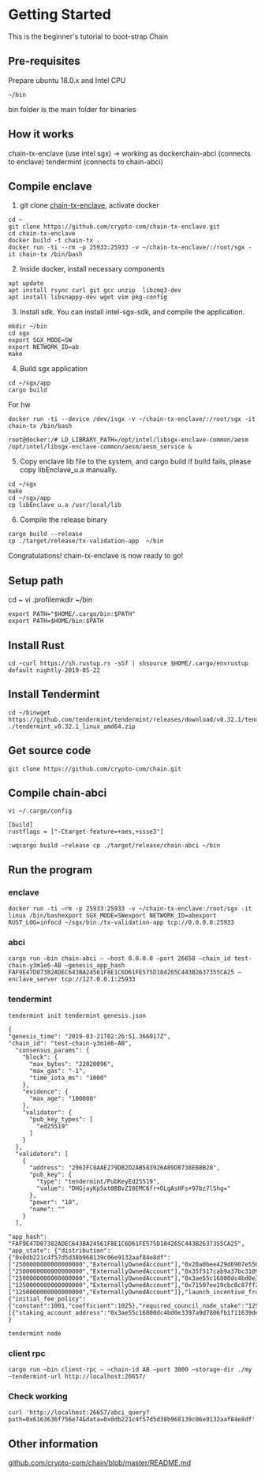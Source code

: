 # Getting Started

This is the beginner's tutorial to boot-strap Chain

## Pre-requisites

Prepare ubuntu 18.0.x and Intel CPU

```
~/bin
```

bin folder is the main folder for binaries

## How it works

chain-tx-enclave (use intel sgx) -> working as dockerchain-abci (connects to enclave) tendermint (connects to chain-abci)

## Compile enclave

1. git clone [chain-tx-enclave](https://github.com/crypto-com/chain-tx-enclave), activate docker

```
cd ~  
git clone https://github.com/crypto-com/chain-tx-enclave.git
cd chain-tx-enclave  
docker build -t chain-tx .   
docker run -ti --rm -p 25933:25933 -v ~/chain-tx-enclave/:/root/sgx -it chain-tx /bin/bash
```

2. Inside docker, install necessary components

```
apt update      
apt install rsync curl git gcc unzip  libzmq3-dev  
apt install libsnappy-dev wget vim pkg-config
```

3. Install sdk. You can install intel-sgx-sdk, and compile the application.

```
mkdir ~/bin
cd sgx
export SGX_MODE=SW  
export NETWORK_ID=ab  
make
```

4. Build sgx application

```
cd ~/sgx/app  
cargo build  
```

For hw

```
docker run -ti --device /dev/isgx -v ~/chain-tx-enclave/:/root/sgx -it chain-tx /bin/bash

root@docker:/# LD_LIBRARY_PATH=/opt/intel/libsgx-enclave-common/aesm /opt/intel/libsgx-enclave-common/aesm/aesm_service &
```

5. Copy enclave lib file to the system, and cargo build if build fails, please copy libEnclave_u.a manually.

```
cd ~/sgx
make
cd ~/sgx/app
cp libEnclave_u.a /usr/local/lib
```

6. Compile the release binary

```
cargo build --release
cp ./target/release/tx-validation-app  ~/bin
```

Congratulations! chain-tx-enclave is now ready to go!

## Setup path

cd ~ vi .profilemkdir ~/bin

```
export PATH="$HOME/.cargo/bin:$PATH"
export PATH=$HOME/bin:$PATH
```

## Install Rust

```
cd ~curl https://sh.rustup.rs -sSf | shsource $HOME/.cargo/envrustup default nightly-2019-05-22
```

## Install Tendermint

```
cd ~/binwget https://github.com/tendermint/tendermint/releases/download/v0.32.1/tendermint_v0.32.1_linux_amd64.zipunzip ./tendermint_v0.32.1_linux_amd64.zip
```

## Get source code

```
git clone https://github.com/crypto-com/chain.git
```

## Compile chain-abci

```
vi ~/.cargo/config
```

```
[build]
rustflags = ["-Ctarget-feature=+aes,+ssse3"]
```

```
:wqcargo build –release cp ./target/release/chain-abci ~/bin
```

## Run the program

### enclave

```
docker run -ti –rm -p 25933:25933 -v ~/chain-tx-enclave:/root/sgx -it linux /bin/bashexport SGX_MODE=SWexport NETWORK_ID=abexport RUST_LOG=infocd ~/sgx/bin./tx-validation-app tcp://0.0.0.0:25933
```

### abci

```
cargo run –bin chain-abci – –host 0.0.0.0 –port 26658 –chain_id test-chain-y3m1e6-AB –genesis_app_hash FAF9E47D07382ADEC643BA24561F8E1C6D61FE575D184265C443B2637355CA25 –enclave_server tcp://127.0.0.1:25933
```

### tendermint

```
tendermint init tendermint genesis.json
```

```
{
"genesis_time": "2019-03-21T02:26:51.366017Z",
"chain_id": "test-chain-y3m1e6-AB",
  "consensus_params": {
    "block": {
      "max_bytes": "22020096",
      "max_gas": "-1",
      "time_iota_ms": "1000"
    },
    "evidence": {
      "max_age": "100000"
    },
    "validator": {
      "pub_key_types": [
        "ed25519"
      ]
    }
  },
  "validators": [
    {
      "address": "2962FC8AAE279DB2D2AB583926A89D8738EB8B28",
      "pub_key": {
        "type": "tendermint/PubKeyEd25519",
        "value": "DHGjayKp5xt0BBvZI0EMC6fr+OLgAsHFs+97bz7lShg="
      },
      "power": "10",
      "name": ""
    }
  ],

"app_hash": "FAF9E47D07382ADEC643BA24561F8E1C6D61FE575D184265C443B2637355CA25",
"app_state": {"distribution":{"0x0db221c4f57d5d38b968139c06e9132aaf84e8df":["2500000000000000000","ExternallyOwnedAccount"],"0x20a0bee429d6907e556205ef9d48ab6fe6a55531":["2500000000000000000","ExternallyOwnedAccount"],"0x35f517cab9a37bc31091c2f155d965af84e0bc85":["2500000000000000000","ExternallyOwnedAccount"],"0x3ae55c16800dc4bd0e3397a9d7806fb1f11639de":["1250000000000000000","ExternallyOwnedAccount"],"0x71507ee19cbc0c87ff2b5e05d161efe2aac4ee07":["1250000000000000000","ExternallyOwnedAccount"]},"launch_incentive_from":"0x35f517cab9a37bc31091c2f155d965af84e0bc85","launch_incentive_to":"0x20a0bee429d6907e556205ef9d48ab6fe6a55531","long_term_incentive":"0x71507ee19cbc0c87ff2b5e05d161efe2aac4ee07","network_params":{"initial_fee_policy":{"constant":1001,"coefficient":1025},"required_council_node_stake":"1250000000000000000","unbonding_period":60},"council_nodes":[{"staking_account_address":"0x3ae55c16800dc4bd0e3397a9d7806fb1f11639de","consensus_pubkey_type":"Ed25519","consensus_pubkey_b64":"EIosObgfONUsnWCBGRpFlRFq5lSxjGIChRlVrVWVkcE="}]}
}
```

```
tendermint node
```

### client rpc

```
cargo run –bin client-rpc – –chain-id AB –port 3000 –storage-dir ./my –tendermint-url http://localhost:26657/
```

### Check working

```
curl 'http://localhost:26657/abci_query?path=0x6163636f756e74&data=0x0db221c4f57d5d38b968139c06e9132aaf84e8df'
```

## Other information

[github.com/crypto-com/chain/blob/master/README.md](https://github.com/crypto-com/chain/blob/master/README.md)
